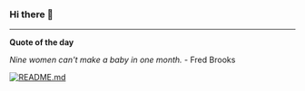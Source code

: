 ### Hi there 👋


---

**Quote of the day**

 *Nine women can't make a baby in one month.* - Fred Brooks 

[![README.md](https://github.com/marcolovazzano/marcolovazzano/actions/workflows/readme.yml/badge.svg)](https://github.com/marcolovazzano/marcolovazzano/actions/workflows/readme.yml)
